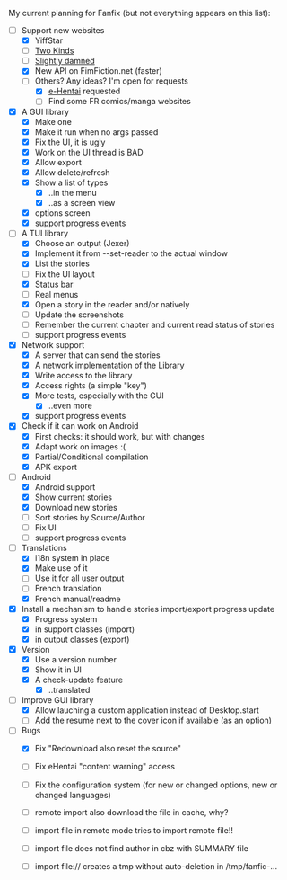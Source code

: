 My current planning for Fanfix (but not everything appears on this list):
- [ ] Support new websites
  - [x] YiffStar
  - [ ] [Two Kinds](http://twokinds.keenspot.com/)
  - [ ] [Slightly damned](http://www.sdamned.com/)
  - [x] New API on FimFiction.net (faster)
  - [ ] Others? Any ideas? I'm open for requests
    - [x] [e-Hentai](https://e-hentai.org/) requested
    - [ ] Find some FR comics/manga websites
- [x] A GUI library
  - [x] Make one
  - [x] Make it run when no args passed
  - [x] Fix the UI, it is ugly
  - [x] Work on the UI thread is BAD
  - [x] Allow export
  - [x] Allow delete/refresh
  - [x] Show a list of types
    - [x] ..in the menu
    - [x] ..as a screen view
  - [x] options screen
  - [x] support progress events
- [ ] A TUI library
  - [x] Choose an output (Jexer)
  - [x] Implement it from --set-reader to the actual window
  - [x] List the stories
  - [ ] Fix the UI layout
  - [x] Status bar
  - [ ] Real menus
  - [x] Open a story in the reader and/or natively
  - [ ] Update the screenshots
  - [ ] Remember the current chapter and current read status of stories
  - [ ] support progress events
- [x] Network support
  - [x] A server that can send the stories
  - [x] A network implementation of the Library
  - [x] Write access to the library
  - [x] Access rights (a simple "key")
  - [x] More tests, especially with the GUI
    - [x] ..even more
  - [x] support progress events
- [x] Check if it can work on Android
  - [x] First checks: it should work, but with changes
  - [x] Adapt work on images :(
  - [x] Partial/Conditional compilation
  - [x] APK export
- [ ] Android
  - [x] Android support
  - [x] Show current stories
  - [x] Download new stories
  - [ ] Sort stories by Source/Author
  - [ ] Fix UI
  - [ ] support progress events
- [ ] Translations
  - [x] i18n system in place
  - [x] Make use of it
  - [ ] Use it for all user output
  - [ ] French translation
  - [x] French manual/readme
- [x] Install a mechanism to handle stories import/export progress update
  - [x] Progress system
  - [x] in support classes (import)
  - [x] in output classes (export)
- [x] Version
  - [x] Use a version number
  - [x] Show it in UI
  - [x] A check-update feature
    - [x] ..translated
- [ ] Improve GUI library
    - [x] Allow lauching a custom application instead of Desktop.start
    - [ ] Add the resume next to the cover icon if available (as an option)
- [ ] Bugs
    - [x] Fix "Redownload also reset the source"
    - [ ] Fix eHentai "content warning" access
    - [ ] Fix the configuration system (for new or changed options, new or changed languages)
    - [ ] remote import also download the file in cache, why?
    - [ ] import file in remote mode tries to import remote file!!
    - [ ] import file does not find author in cbz with SUMMARY file
    - [ ] import file:// creates a tmp without auto-deletion in /tmp/fanfic-...

